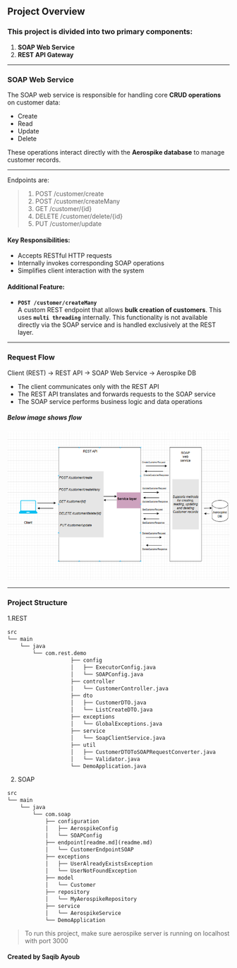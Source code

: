 ## Project Overview

### This project is divided into two primary components:
1. **SOAP Web Service**
2. **REST API Gateway**

---

### SOAP Web Service

The SOAP web service is responsible for handling core **CRUD operations** on customer data:
- Create
- Read
- Update
- Delete

These operations interact directly with the **Aerospike database** to manage customer records.

---

Endpoints are: 
>1. POST /customer/create
>2. POST /customer/createMany
>3. GET /customer/{id}
>4. DELETE /customer/delete/{id}
>5. PUT /customer/update


#### Key Responsibilities:
- Accepts RESTful HTTP requests
- Internally invokes corresponding SOAP operations
- Simplifies client interaction with the system

#### Additional Feature:
- **`POST /customer/createMany`**  
  A custom REST endpoint that allows **bulk creation of customers**. 
  This uses **`multi threading`** internally.
  This functionality is not available directly via the SOAP service and is handled exclusively at the REST layer.

---

### Request Flow
Client (REST) → REST API → SOAP Web Service → Aerospike DB


- The client communicates only with the REST API
- The REST API translates and forwards requests to the SOAP service
- The SOAP service performs business logic and data operations

 ##### Below image shows flow 
![My Diagram](Design.png)


---

### Project Structure
1.REST
```
src
└── main
    └── java
        └── com.rest.demo
                    ├── config
                    │   ├── ExecutorConfig.java
                    │   └── SOAPConfig.java
                    ├── controller
                    │   └── CustomerController.java
                    ├── dto
                    │   ├── CustomerDTO.java
                    │   └── ListCreateDTO.java
                    ├── exceptions
                    │   └── GlobalExceptions.java
                    ├── service
                    │   └── SoapClientService.java
                    ├── util
                    │   ├── CustomerDTOToSOAPRequestConverter.java
                    │   └── Validator.java
                    └── DemoApplication.java
```
2. SOAP
```
src
└── main
    └── java
        └── com.soap
            ├── configuration
            │   ├── AerospikeConfig
            │   └── SOAPConfig
            ├── endpoint[readme.md](readme.md)
            │   └── CustomerEndpointSOAP
            ├── exceptions
            │   ├── UserAlreadyExistsException
            │   └── UserNotFoundException
            ├── model
            │   └── Customer
            ├── repository
            │   └── MyAerospikeRepository
            ├── service
            │   └── AerospikeService
            └── DemoApplication

```
>To run this project, make sure aerospike server is running on localhost with port 3000
#### Created by Saqib Ayoub





